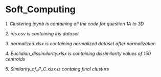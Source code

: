 # Soft_Computing


*1. Clustering.ipynb is containing all the code for question 1A to 3D*


*2. iris.csv is containing iris dataset*


*3. normalized.xlsx is containing normalized dataset after normalization*


*4. Euclidian_dissimilarity.xlsx is containing dissimilarity values of 150 centroids*


*5. Similarity_of_P_C.xlsx is containg final clusturs*



